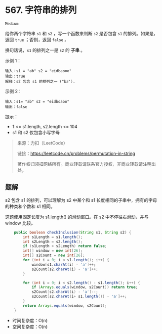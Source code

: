 # 567. 字符串的排列

`Medium`

给你两个字符串 `s1` 和 `s2` ，写一个函数来判断 `s2` 是否包含 `s1` 的排列。如果是，返回 `true` ；否则，返回 `false` 。

换句话说，`s1` 的排列之一是 `s2` 的 **子串** 。

示例 1：
```
输入：s1 = "ab" s2 = "eidbaooo"
输出：true
解释：s2 包含 s1 的排列之一 ("ba").
```
示例 2：
```
输入：s1= "ab" s2 = "eidboaoo"
输出：false
```

提示：

* 1 <= s1.length, s2.length <= 104
* s1 和 s2 仅包含小写字母


> 来源：力扣（LeetCode）
> 
> 链接：https://leetcode.cn/problems/permutation-in-string
> 
> 著作权归领扣网络所有。商业转载请联系官方授权，非商业转载请注明出处。

## 题解

s2 包含 s1 的排列，可以理解为 s2 中某个和 s1 长度相同的子串中，拥有的字母的种类和个数和 s1 相同。

这题使用固定长度为 s1.length() 的滑动窗口。在 s2 中不停往右滑动，并与 window 比较。

```java
    public boolean checkInclusion(String s1, String s2) {
        int s1Length = s1.length();
        int s2Length = s2.length();
        if (s1Length > s2Length) return false;
        int[] window = new int[26];
        int[] s2Count = new int[26];
        for (int i = 0; i < s1.length(); i++) {
            window[s1.charAt(i) - 'a']++;
            s2Count[s2.charAt(i) - 'a']++;
        }

        for (int i = 0; i < s2.length() - s1.length(); i++) {
            if (Arrays.equals(window, s2Count)) return true;
            s2Count[s2.charAt(i) - 'a']--;
            s2Count[s2.charAt(i+ s1.length()) - 'a']++;
        }
        return Arrays.equals(window, s2Count);
    }
```

* 时间复杂度：O(n)
* 空间复杂度：O(n)